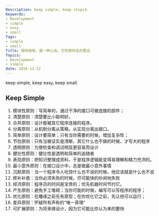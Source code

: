 ```yaml
---
Description: keep simple, keep stupid.
Keywords:
- Development
- simple
- easy
- small
Tags:
- simple
- small
Title: 保持简单，是一种心态，它将使你走的更远
Topics:
- Development
- simple
date: 2016-12-22
---
```


keep simple, keep easy, keep small.

##  Keep Simple

1. 模块性原则：写简单的，通过干净的接口可被连接的部件；
2. 清楚原则：清楚要比小聪明好。
3. 合并原则：设计能被其它程序连接的程序。
4. 分离原则：从机制分离从策略，从实现分离出接口。
5. 简单原则：设计要简单；只有当你需要的时候，增加复杂性；
6. 节俭原则：只有当被证实是清晰，其它什么也不做的时候，才写大的程序
7. 透明原则：为使检查和调试明显更容易而设计
8. 健壮性原则：健壮性是透明和简单的追随者
9. 表现原则：把知识整理成资料，于是程序逻辑能变得易理解和精力充沛的。
10. 最小意外原则：在接口设计中，总是做最小意外事情
11. 沉默原则：当一个程序令人吃惊什么也不说的时候，他应该就是什么也不说
12. 修补补救：当你必须失败的时候，尽可能快的吵闹地失败
13. 经济原则：程序员的时间是宝贵的；优先机器时间节约它。
14. 产生原则：避免手工堆砌；当你可能的时候，编写可以写程序的程序；
15. 优化原则：在雕琢之前先有原型；在你优化它之前，先让他可以运行；
16. 差异原则：怀疑所有声称的“唯一真理“
17. 可扩展原则：为将来做设计，因为它可能比你认为来的要快



